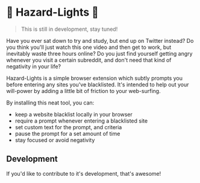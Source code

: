 # 🚨 Hazard-Lights 🚨

> This is still in development, stay tuned!

Have you ever sat down to try and study, but end up on Twitter instead? Do you think you'll just watch this one video and then get to work, but inevitably waste three hours online? Do you just find yourself getting angry whenever you visit a certain subreddit, and don't need that kind of negativity in your life?

Hazard-Lights is a simple browser extension which subtly prompts you before entering any sites you've blacklisted. It's intended to help out your will-power by adding a little bit of friction to your web-surfing.

By installing this neat tool, you can:

- keep a website blacklist locally in your browser
- require a prompt whenever entering a blacklisted site
- set custom text for the prompt, and criteria
- pause the prompt for a set amount of time
- stay focused or avoid negativity

## Development

If you'd like to contribute to it's development, that's awesome!
